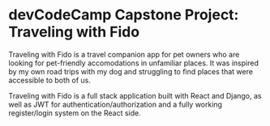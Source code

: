 # devCodeCamp Capstone Project: Traveling with Fido

Traveling with Fido is a travel companion app for pet owners who are looking for pet-friendly accomodations in unfamiliar places. It was inspired by my own road trips with my dog and struggling to find places that were accessible to both of us.

Traveling with Fido is a full stack application built with React and Django, as well as JWT for authentication/authorization and a fully working register/login system on the React side.
